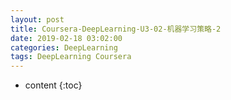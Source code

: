 ```yaml
---
layout: post
title: Coursera-DeepLearning-U3-02-机器学习策略-2
date: 2019-02-18 03:02:00
categories: DeepLearning
tags: DeepLearning Coursera
---
```

* content
{:toc}

